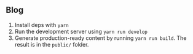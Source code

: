 ## Blog

1. Install deps with `yarn`
2. Run the development server using `yarn run develop`
3. Generate production-ready content by running `yarn run build`. The result is in the `public/` folder.
